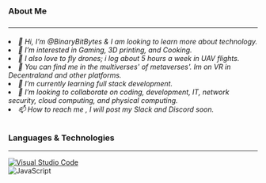 <body>
<h3>About Me<h3>
<hr>
<h6>
<ul">
<li> 👋 Hi, I’m @BinaryBitBytes & I am looking to learn more about technology.
<li> 👀 I’m interested in Gaming, 3D printing, and Cooking.
<li> 🤖 I also love to fly drones; i log about 5 hours a week in UAV flights.
<li> 🐲 You can find me in the multiverses' of metaverses'. Im on VR in Decentraland and other platforms.
<li> 🌱 I’m currently learning full stack development.
<li> 💞️ I’m looking to collaborate on coding, development, IT, network security, cloud computing, and physical computing.
<li> 📫 How to reach me , I will post my Slack and Discord soon.
</ul>
</h6>


<h3>Languages & Technologies</h3>
<hr>
<section>
<p>
<a target="_blank" rel="noopener noreferrer" href="https://img.shields.io/badge/Visual_Studio_Code-0078D4?style=for-the-badge&logo=visual%20studio%20code&logoColor=white"><img src="https://img.shields.io/badge/Visual_Studio_Code-0078D4?style=for-the-badge&logo=visual%20studio%20code&logoColor=white" alt="Visual Studio Code" data-canonical-src="https://img.shields.io/badge/Visual_Studio_Code-0078D4?style=for-the-badge&logo=visual%20studio%20code&logoColor=white" style="max-width: 100%;"></a>
<br>
<a aria-label="JavaScript" target="_blank" rel="https://img.shields.io/badge/javascript-%23323330.svg?style=for-the-badge&logo=javascript&logoColor=%23F7DF1E">
<img aria-label="JavaScript" src="https://img.shields.io/badge/javascript-%23323330.svg?style=for-the-badge&logo=javascript&logoColor=%23F7DF1E" alt="JavaScript" data-canonical-src="https://img.shields.io/badge/javascript-%23323330.svg?style=for-the-badge&logo=javascript&logoColor=%23F7DF1E" style="max-width: 100%"></a>
</p>
<section>
</body>
<!---
BinaryBitBytes/BinaryBitBytes is a ✨ special ✨ repository because its `README.md` (this file) appears on your GitHub profile.
You can click the Preview link to take a look at your changes.
--->
